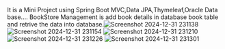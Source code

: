 It is a Mini Project using Spring Boot MVC,Data JPA,Thymeleaf,Oracle Data base....
BookStore Management is add book details in database book table and retrive the data into database.![Screenshot 2024-12-31 231138](https://github.com/user-attachments/assets/b33f8780-1573-4d66-83a3-09400dff3b14)
![Screenshot 2024-12-31 231154](https://github.com/user-attachments/assets/66c43964-a0d6-4beb-80d4-5b1fce67eab4)
![Screenshot 2024-12-31 231210](https://github.com/user-attachments/assets/3cb05dd2-0511-4f8b-bf6a-1ebee41d0baf)
![Screenshot 2024-12-31 231226](https://github.com/user-attachments/assets/20cce00b-d393-45ff-891a-c06a26dc09ee)
![Screenshot 2024-12-31 231301](https://github.com/user-attachments/assets/739c4100-0ba0-4388-b1ff-5aa15e80aa17)
